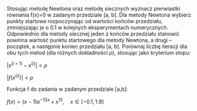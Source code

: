 Stosując metodę Newtona oraz metodę siecznych wyznacz pierwiastki równania
f(x)=0 w zadanym przedziale [a, b]. Dla metody Newtona wybierz punkty startowe rozpoczynając
od wartości końców przedziału, zmniejszając je o 0.1 w kolejnych eksperymentach
numerycznych. Odpowiednio dla metody siecznej jeden z końców przedziału stanowić powinna
wartość punktu startowego dla metody Newtona, a drugi – początek, a następnie koniec przedziału
[a, b].
Porównaj liczbę iteracji dla obu tych metod (dla różnych dokładności $\rho$), stosując jako kryterium
stopu:  
  
$| x^{(i+1)} - x^{(i)} |< \rho$  

$| f(x^{(i)}) |< \rho$    


Funkcja f do zadania w zadanym przedziale [a,b]:  
  
$f(x) = (x-1)e^{-13x} + x^{15}, \quad x \in [-0.1, 1.9]$

